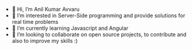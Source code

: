 - 👋 Hi, I’m Anil Kumar Avvaru
- 👀 I’m interested in Server-Side programming and provide solutions for real time problems
- 🌱 I’m currently learning  Javascript and Angular
- 💞️ I’m looking to collaborate on open source projects, to contribute and also to improve my skills :)
